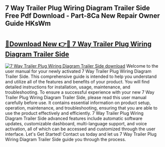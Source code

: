 ## 7 Way Trailer Plug Wiring Diagram Trailer Side Free Pdf Download - Part-8Ca New Repair Owner Guide HKsWm

# <h2><a href="http://dfq89vu.blite.top/?on=7+Way+Trailer+Plug+Wiring+Diagram+Trailer+Side">🔗Download New 👉🔴 7 Way Trailer Plug Wiring Diagram Trailer Side</a></h2>

[![7 Way Trailer Plug Wiring Diagram Trailer Side download](https://i.imgur.com/lujVjoI.png)](http://dfq89vu.blite.top/?on=7+Way+Trailer+Plug+Wiring+Diagram+Trailer+Side)
Welcome to the user manual for your newly activated 7 Way Trailer Plug Wiring Diagram Trailer Side. This comprehensive guide is intended to help you understand and utilize all of the features and benefits of your product. You will find detailed instructions for installation, usage, maintenance, and troubleshooting. To ensure a successful experience with your new 7 Way Trailer Plug Wiring Diagram Trailer Side, please read this user manual carefully before use. It contains essential information on product setup, operation, maintenance, and troubleshooting, ensuring that you are able to use the product effectively and efficiently. 7 Way Trailer Plug Wiring Diagram Trailer Side advanced features include automatic software updates, customizable dashboard, multi-language support, and voice activation, all of which can be accessed and customized through the user interface. Let's Get Started! Contact us today and let us 7 Way Trailer Plug Wiring Diagram Trailer Side guide you through the process.

